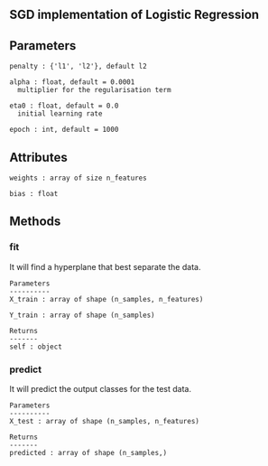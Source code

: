   ## SGD implementation of Logistic Regression

  Parameters
  ----------
    penalty : {'l1', 'l2'}, default l2

    alpha : float, default = 0.0001
      multiplier for the regularisation term

    eta0 : float, default = 0.0
      initial learning rate

    epoch : int, default = 1000

  Attributes
  ----------
    weights : array of size n_features

    bias : float
  
  Methods
  -------
  
  ### fit
   It will find a hyperplane that best separate the data.

    Parameters
    ----------
    X_train : array of shape (n_samples, n_features)

    Y_train : array of shape (n_samples)

    Returns
    -------
    self : object
  
  ### predict
   It will predict the output classes for the test data.

    Parameters
    ----------
    X_test : array of shape (n_samples, n_features)

    Returns
    -------
    predicted : array of shape (n_samples,)
   
